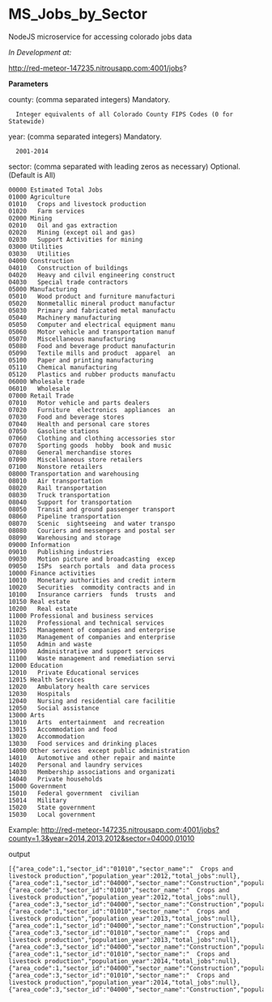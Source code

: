 # MS\_Jobs\_by\_Sector
NodeJS microservice for accessing colorado jobs data

*In Development at:* 

http://red-meteor-147235.nitrousapp.com:4001/jobs?

**Parameters**

county: (comma separated integers)  Mandatory.

      Integer equivalents of all Colorado County FIPS Codes (0 for Statewide)

year: (comma separated integers)  Mandatory.

      2001-2014

sector: (comma separated with leading zeros as necessary)  Optional. (Default is All)

    00000 Estimated Total Jobs
    01000 Agriculture
    01010   Crops and livestock production
    01020   Farm services
    02000 Mining
    02010   Oil and gas extraction
    02020   Mining (except oil and gas)
    02030   Support Activities for mining
    03000 Utilities
    03030   Utilities
    04000 Construction
    04010   Construction of buildings
    04020   Heavy and cilvil engineering construct
    04030   Special trade contractors
    05000 Manufacturing
    05010   Wood product and furniture manufacturi
    05020   Nonmetallic mineral product manufactur
    05030   Primary and fabricated metal manufactu
    05040   Machinery manufacturing
    05050   Computer and electrical equipment manu
    05060   Motor vehicle and transportation manuf
    05070   Miscellaneous manufacturing
    05080   Food and beverage product manufacturin
    05090   Textile mills and product  apparel  an
    05100   Paper and printing manufacturing
    05110   Chemical manufacturing
    05120   Plastics and rubber products manufactu
    06000 Wholesale trade
    06010   Wholesale
    07000 Retail Trade
    07010   Motor vehicle and parts dealers
    07020   Furniture  electronics  appliances  an
    07030   Food and beverage stores
    07040   Health and personal care stores
    07050   Gasoline stations
    07060   Clothing and clothing accessories stor
    07070   Sporting goods  hobby  book and music
    07080   General merchandise stores
    07090   Miscellaneous store retailers
    07100   Nonstore retailers
    08000 Transportation and warehousing
    08010   Air transportation
    08020   Rail transportation
    08030   Truck transportation
    08040   Support for transportation
    08050   Transit and ground passenger transport
    08060   Pipeline transportation
    08070   Scenic  sightseeing  and water transpo
    08080   Couriers and messengers and postal ser
    08090   Warehousing and storage
    09000 Information
    09010   Publishing industries
    09030   Motion picture and broadcasting  excep
    09050   ISPs  search portals  and data process
    10000 Finance activities
    10010   Monetary authorities and credit interm
    10020   Securities  commodity contracts and in
    10100   Insurance carriers  funds  trusts  and
    10150 Real estate
    10200   Real estate
    11000 Professional and business services
    11020   Professional and technical services
    11025   Management of companies and enterprise
    11030   Management of companies and enterprise
    11050   Admin and waste
    11090   Administrative and support services
    11100   Waste management and remediation servi
    12000 Education
    12010   Private Educational services
    12015 Health Services
    12020   Ambulatory health care services
    12030   Hospitals
    12040   Nursing and residential care facilitie
    12050   Social assistance
    13000 Arts
    13010   Arts  entertainment  and recreation
    13015   Accommodation and food
    13020   Accommodation
    13030   Food services and drinking places
    14000 Other services  except public administration
    14010   Automotive and other repair and mainte
    14020   Personal and laundry services
    14030   Membership associations and organizati
    14040   Private households
    15000 Government
    15010   Federal government  civilian
    15014   Military
    15020   State government
    15030   Local government

  
Example:
http://red-meteor-147235.nitrousapp.com:4001/jobs?county=1,3&year=2014,2013,2012&sector=04000,01010

output
```
[{"area_code":1,"sector_id":"01010","sector_name":"  Crops and livestock production","population_year":2012,"total_jobs":null},
{"area_code":1,"sector_id":"04000","sector_name":"Construction","population_year":2012,"total_jobs":"19224"},
{"area_code":3,"sector_id":"01010","sector_name":"  Crops and livestock production","population_year":2012,"total_jobs":null},
{"area_code":3,"sector_id":"04000","sector_name":"Construction","population_year":2012,"total_jobs":"490"},
{"area_code":1,"sector_id":"01010","sector_name":"  Crops and livestock production","population_year":2013,"total_jobs":null},
{"area_code":1,"sector_id":"04000","sector_name":"Construction","population_year":2013,"total_jobs":"21948"},
{"area_code":3,"sector_id":"01010","sector_name":"  Crops and livestock production","population_year":2013,"total_jobs":null},
{"area_code":3,"sector_id":"04000","sector_name":"Construction","population_year":2013,"total_jobs":"466"},
{"area_code":1,"sector_id":"01010","sector_name":"  Crops and livestock production","population_year":2014,"total_jobs":null},
{"area_code":1,"sector_id":"04000","sector_name":"Construction","population_year":2014,"total_jobs":"24758.7689106798"},
{"area_code":3,"sector_id":"01010","sector_name":"  Crops and livestock production","population_year":2014,"total_jobs":null},
{"area_code":3,"sector_id":"04000","sector_name":"Construction","population_year":2014,"total_jobs":"471.543534961562"}]
```
